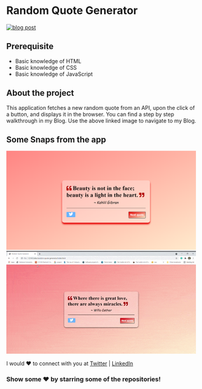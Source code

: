 # Random Quote Generator
<a href="https://nehasoni.hashnode.dev/random-quote-generator-using-html-css-and-javascript"> <img src="project_images/cover1.png" alt="blog post"></a>
## Prerequisite
- Basic knowledge of HTML
- Basic knowledge of CSS
- Basic knowledge of JavaScript

## About the project
This application fetches a new random quote from an API, upon the click of a button, and displays it in the browser. You can find a step by step walkthrough in my Blog. Use the above linked image to navigate to my Blog.

## Some Snaps from the app
<p>
<img src="project_images/image_1.png" width="500">
<img src="project_images/quoteGeneratorGIF.gif" width="500">
</p>
I would ❤ to connect with you at  <a href="https://twitter.com/es_iconic_">Twitter</a> | <a href="https://www.linkedin.com/in/neha-soni-70a6231b1/">LinkedIn</a>


 ### Show some ❤️ by starring some of the repositories!
